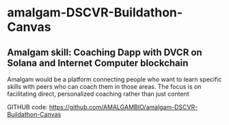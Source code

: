 # amalgam-DSCVR-Buildathon-Canvas
## Amalgam skill: Coaching Dapp with DVCR on Solana and Internet Computer blockchain

Amalgam would be a platform connecting people who want to learn specific skills with peers who can coach them in those areas. The focus is on facilitating direct, personalized coaching rather than just content

GITHUB code:
https://github.com/AMALGAMBIO/amalgam-DSCVR-Buildathon-Canvas
